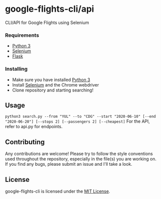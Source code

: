 # google-flights-cli/api
CLI/API for Google Flights using Selenium

### Requirements

* [Python 3](https://www.python.org/)
* [Selenium](https://www.selenium.dev/)
* [Flask](https://flask.palletsprojects.com/en/1.1.x/)

### Installing

* Make sure you have installed [Python 3](https://www.python.org/)
* Install [Selenium](https://www.selenium.dev/) and the Chrome webdriver
* Clone repository and starting searching!

## Usage

`python3 search.py --from "YUL" --to "CDG" --start "2020-06-10" [--end "2020-06-20"] [--stops 2] [--passengers 2] [--cheapest]`
For the API, refer to api.py for endpoints.

## Contributing

Any contributions are welcome! Please try to follow the style conventions used throughout the repository, especially in the file(s) you are working on. If you find any bugs, please submit an issue and I'll take a look.

## License

google-flights-cli is licensed under the [MIT License](LICENSE.md).
